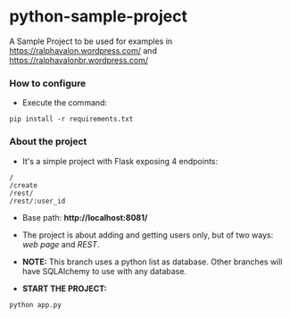 # python-sample-project
A Sample Project to be used for examples in https://ralphavalon.wordpress.com/ and https://ralphavalonbr.wordpress.com/

### How to configure ###
* Execute the command:
```
pip install -r requirements.txt
```

### About the project ###

* It's a simple project with Flask exposing 4 endpoints:
```
/
/create
/rest/
/rest/:user_id
```

* Base path: **http://localhost:8081/**

* The project is about adding and getting users only, but of two ways: *web page* and *REST*.

* **NOTE:** This branch uses a python list as database. Other branches will have SQLAlchemy to use with any database.

* **START THE PROJECT:**
```
python app.py
```